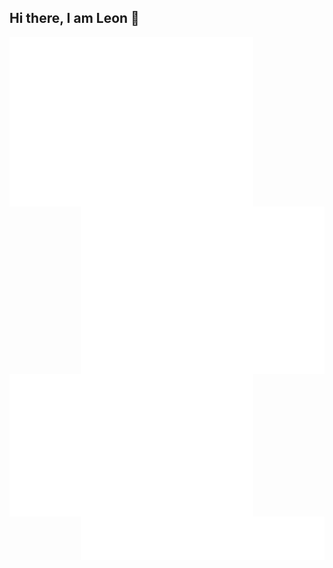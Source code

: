 ## Hi there, I am Leon 👋

[<img align="left" width="390" alt="🦑" src="/github-metrics.svg" >](#)
[<img align="right" width="390" alt="🦑" src="/metrics.plugin.isocalendar.svg" >](#)
[<img align="left" width="390" alt="🦑" src="/metrics.plugin.habits.charts.svg" >](#)
[<img align="right" width="390" alt="🦑" src="/metrics.plugin.languages.svg" >](#)



